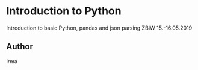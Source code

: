 # Introduction to Python
Introduction to basic Python, pandas and json parsing
ZBIW 15.-16.05.2019
## Author
Irma

